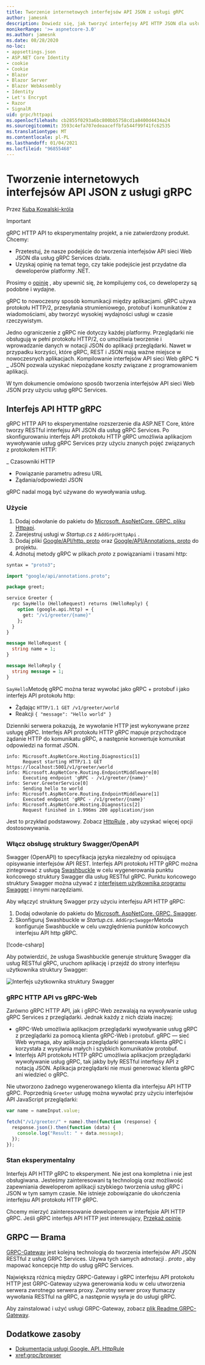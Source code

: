 ```yaml
---
title: Tworzenie internetowych interfejsów API JSON z usługi gRPC
author: jamesnk
description: Dowiedz się, jak tworzyć interfejsy API HTTP JSON dla usług gRPC Services.
monikerRange: '>= aspnetcore-3.0'
ms.author: jamesnk
ms.date: 08/28/2020
no-loc:
- appsettings.json
- ASP.NET Core Identity
- cookie
- Cookie
- Blazor
- Blazor Server
- Blazor WebAssembly
- Identity
- Let's Encrypt
- Razor
- SignalR
uid: grpc/httpapi
ms.openlocfilehash: cb2855f0293a6bc800bb5758cd1a8400d4434a24
ms.sourcegitcommit: 3593c4efa707edeaaceffbfa544f99f41fc62535
ms.translationtype: MT
ms.contentlocale: pl-PL
ms.lasthandoff: 01/04/2021
ms.locfileid: "96855468"
---
```

# <a name="create-json-web-apis-from-grpc"></a>Tworzenie internetowych interfejsów API JSON z usługi gRPC

Przez [Kuba Kowalski-króla](https://twitter.com/jamesnk)

> [!IMPORTANT]
> gRPC HTTP API to eksperymentalny projekt, a nie zatwierdzony produkt. Chcemy:
>
> * Przetestuj, że nasze podejście do tworzenia interfejsów API sieci Web JSON dla usług gRPC Services działa.
> * Uzyskaj opinię na temat tego, czy takie podejście jest przydatne dla deweloperów platformy .NET.
>
> Prosimy o [opinię](https://github.com/grpc/grpc-dotnet/issues/167) , aby upewnić się, że kompilujemy coś, co deweloperzy są podobne i wydajne.

gRPC to nowoczesny sposób komunikacji między aplikacjami. gRPC używa protokołu HTTP/2, przesyłania strumieniowego, protobuf i komunikatów z wiadomościami, aby tworzyć wysokiej wydajności usługi w czasie rzeczywistym.

Jedno ograniczenie z gRPC nie dotyczy każdej platformy. Przeglądarki nie obsługują w pełni protokołu HTTP/2, co umożliwia tworzenie i wprowadzanie danych w notacji JSON do aplikacji przeglądarki. Nawet w przypadku korzyści, które gRPC, REST i JSON mają ważne miejsce w nowoczesnych aplikacjach. Kompilowanie interfejsów API sieci Web gRPC ***i** _ JSON pozwala uzyskać niepożądane koszty związane z programowaniem aplikacji.

W tym dokumencie omówiono sposób tworzenia interfejsów API sieci Web JSON przy użyciu usług gRPC Services.

## <a name="grpc-http-api"></a>Interfejs API HTTP gRPC

gRPC HTTP API to eksperymentalne rozszerzenie dla ASP.NET Core, które tworzy RESTful interfejsu API JSON dla usług gRPC Services. Po skonfigurowaniu interfejs API protokołu HTTP gRPC umożliwia aplikacjom wywoływanie usług gRPC Services przy użyciu znanych pojęć związanych z protokołem HTTP:

_ Czasowniki HTTP
* Powiązanie parametru adresu URL
* Żądania/odpowiedzi JSON

gRPC nadal mogą być używane do wywoływania usług.

### <a name="usage"></a>Użycie

1. Dodaj odwołanie do pakietu do [Microsoft. AspNetCore. GRPC. pliku Httpapi](https://www.nuget.org/packages/Microsoft.AspNetCore.Grpc.HttpApi).
1. Zarejestruj usługi w *Startup.cs* z `AddGrpcHttpApi` .
1. Dodaj pliki [Google/API/http. proto](https://github.com/aspnet/AspLabs/blob/c1e59cacf7b9606650d6ec38e54fa3a82377f360/src/GrpcHttpApi/sample/Proto/google/api/http.proto) oraz [Google/API/Annotations. proto](https://github.com/aspnet/AspLabs/blob/c1e59cacf7b9606650d6ec38e54fa3a82377f360/src/GrpcHttpApi/sample/Proto/google/api/annotations.proto) do projektu.
1. Adnotuj metody gRPC w plikach *proto* z powiązaniami i trasami http:

```protobuf
syntax = "proto3";

import "google/api/annotations.proto";

package greet;

service Greeter {
  rpc SayHello (HelloRequest) returns (HelloReply) {
    option (google.api.http) = {
      get: "/v1/greeter/{name}"
    };
  }
}

message HelloRequest {
  string name = 1;
}

message HelloReply {
  string message = 1;
}
```

`SayHello`Metodę gRPC można teraz wywołać jako gRPC + protobuf i jako interfejs API protokołu http:

* Żądając `HTTP/1.1 GET /v1/greeter/world`
* Reakcji `{ "message": "Hello world" }`

Dzienniki serwera pokazują, że wywołanie HTTP jest wykonywane przez usługę gRPC. Interfejs API protokołu HTTP gRPC mapuje przychodzące żądanie HTTP do komunikatu gRPC, a następnie konwertuje komunikat odpowiedzi na format JSON.

```
info: Microsoft.AspNetCore.Hosting.Diagnostics[1]
      Request starting HTTP/1.1 GET https://localhost:5001/v1/greeter/world
info: Microsoft.AspNetCore.Routing.EndpointMiddleware[0]
      Executing endpoint 'gRPC - /v1/greeter/{name}'
info: Server.GreeterService[0]
      Sending hello to world
info: Microsoft.AspNetCore.Routing.EndpointMiddleware[1]
      Executed endpoint 'gRPC - /v1/greeter/{name}'
info: Microsoft.AspNetCore.Hosting.Diagnostics[2]
      Request finished in 1.996ms 200 application/json
```

Jest to przykład podstawowy. Zobacz [HttpRule](https://cloud.google.com/service-infrastructure/docs/service-management/reference/rpc/google.api#google.api.HttpRule) , aby uzyskać więcej opcji dostosowywania.

### <a name="enable-swaggeropenapi-support"></a>Włącz obsługę struktury Swagger/OpenAPI

Swagger (OpenAPI) to specyfikacja języka niezależny od opisująca opisywanie interfejsów API REST. Interfejs API protokołu HTTP gRPC można zintegrować z usługą [Swashbuckle](https://github.com/domaindrivendev/Swashbuckle.AspNetCore) w celu wygenerowania punktu końcowego struktury Swagger dla usług RESTful gRPC. Punktu końcowego struktury Swagger można używać z [interfejsem użytkownika programu Swagger](https://swagger.io/swagger-ui/) i innymi narzędziami.

Aby włączyć strukturę Swagger przy użyciu interfejsu API HTTP gRPC:

1. Dodaj odwołanie do pakietu do [Microsoft. AspNetCore. GRPC. Swagger](https://www.nuget.org/packages/Microsoft.AspNetCore.Grpc.Swagger).
2. Skonfiguruj Swashbuckle w *Startup.cs*. `AddGrpcSwagger`Metoda konfiguruje Swashbuckle w celu uwzględnienia punktów końcowych interfejsu API http gRPC.

[!code-csharp[](~/grpc/httpapi/Startup.cs?name=snippet_1&highlight=6-10,15-19)]

Aby potwierdzić, że usługa Swashbuckle generuje strukturę Swagger dla usług RESTful gRPC, uruchom aplikację i przejdź do strony interfejsu użytkownika struktury Swagger:

![Interfejs użytkownika struktury Swagger](~/grpc/httpapi/static/swaggerui.png)

### <a name="grpc-http-api-vs-grpc-web"></a>gRPC HTTP API vs gRPC-Web

Zarówno gRPC HTTP API, jak i gRPC-Web zezwalają na wywoływanie usług gRPC Services z przeglądarki. Jednak każdy z nich działa inaczej:

* gRPC-Web umożliwia aplikacjom przeglądarki wywoływanie usług gRPC z przeglądarki za pomocą klienta gRPC-Web i protobuf. gRPC — sieć Web wymaga, aby aplikacja przeglądarki generowała klienta gRPC i korzystała z wysyłania małych i szybkich komunikatów protobuf.
* Interfejs API protokołu HTTP gRPC umożliwia aplikacjom przeglądarki wywoływanie usług gRPC, tak jakby były RESTful interfejsy API z notacją JSON. Aplikacja przeglądarki nie musi generować klienta gRPC ani wiedzieć o gRPC.

Nie utworzono żadnego wygenerowanego klienta dla interfejsu API HTTP gRPC. Poprzednią `Greeter` usługę można wywołać przy użyciu interfejsów API JavaScript przeglądarki:

```javascript
var name = nameInput.value;

fetch("/v1/greeter/" + name).then(function (response) {
  response.json().then(function (data) {
    console.log("Result: " + data.message);
  });
});
```

### <a name="experimental-status"></a>Stan eksperymentalny

Interfejs API HTTP gRPC to eksperyment. Nie jest ona kompletna i nie jest obsługiwana. Jesteśmy zainteresowani tą technologią oraz możliwość zapewniania deweloperom aplikacji szybkiego tworzenia usług gRPC i JSON w tym samym czasie. Nie istnieje zobowiązanie do ukończenia interfejsu API protokołu HTTP gRPC.

Chcemy mierzyć zainteresowanie deweloperem w interfejsie API HTTP gRPC. Jeśli gRPC interfejs API HTTP jest interesujący, [Przekaż opinię](https://github.com/grpc/grpc-dotnet/issues/167).

## <a name="grpc-gateway"></a>GRPC — Brama

[GRPC-Gateway](https://grpc-ecosystem.github.io/grpc-gateway/) jest kolejną technologią do tworzenia interfejsów API JSON RESTful z usług GRPC Services. Używa tych samych adnotacji *. proto* , aby mapować koncepcje http do usług gRPC Services.

Największą różnicą między GRPC-Gateway i gRPC interfejsu API protokołu HTTP jest GRPC-Gateway używa generowania kodu w celu utworzenia serwera zwrotnego serwera proxy. Zwrotny serwer proxy tłumaczy wywołania RESTful na gRPC, a następnie wysyła je do usługi gRPC.

Aby zainstalować i użyć usługi GRPC-Gateway, zobacz [plik Readme GRPC-Gateway](https://github.com/grpc-ecosystem/grpc-gateway/#grpc-gateway).

## <a name="additional-resources"></a>Dodatkowe zasoby

* [Dokumentacja usługi Google. API. HttpRule](https://cloud.google.com/service-infrastructure/docs/service-management/reference/rpc/google.api#google.api.HttpRule)
* <xref:grpc/browser>

